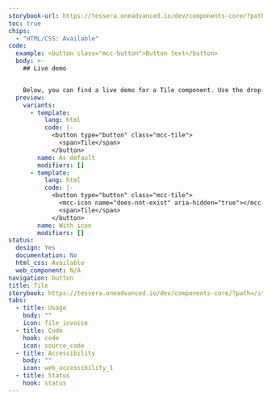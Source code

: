 ```yaml
---
storybook-url: https://tessera.oneadvanced.io/dev/components-core/?path=/docs/html-button--as-default
toc: true
chips:
  - "HTML/CSS: Available"
code:
  example: <button class="mcc-button">Button text</button>
  body: >-
    ## Live demo


    Below, you can find a live demo for a Tile component. Use the drop-down menus and radio buttons to view the different Tile Types and Variants.
  preview:
    variants:
      - template:
          lang: html
          code: |-
            <button type="button" class="mcc-tile">
              <span>Tile</span>
            </button>
        name: As default
        modifiers: []
      - template:
          lang: html
          code: |-
            <button type="button" class="mcc-tile">
              <mcc-icon name="does-not-exist" aria-hidden="true"></mcc-icon>
              <span>Tile</span>
            </button>
        name: With icon
        modifiers: []
status:
  design: Yes
  documentation: No
  html_css: Available
  web_component: N/A
navigation: button
title: Tile
storybook: https://tessera.oneadvanced.io/dev/components-core/?path=/story/html-tile--as-default
tabs:
  - title: Usage
    body: ""
    icon: file_invoice
  - title: Code
    hook: code
    icon: source_code
  - title: Accessibility
    body: ""
    icon: web_accessibility_1
  - title: Status
    hook: status
---
```

